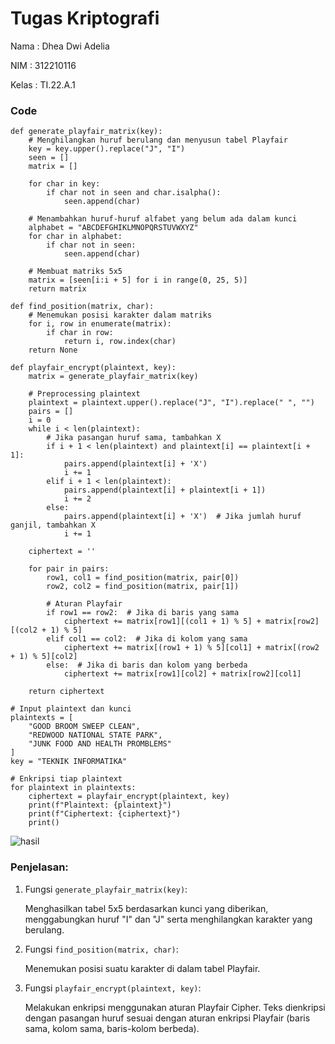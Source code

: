 # Tugas Kriptografi

Nama : Dhea Dwi Adelia

NIM : 312210116

Kelas : TI.22.A.1

### Code 

```
def generate_playfair_matrix(key):
    # Menghilangkan huruf berulang dan menyusun tabel Playfair
    key = key.upper().replace("J", "I")
    seen = []
    matrix = []

    for char in key:
        if char not in seen and char.isalpha():
            seen.append(char)

    # Menambahkan huruf-huruf alfabet yang belum ada dalam kunci
    alphabet = "ABCDEFGHIKLMNOPQRSTUVWXYZ"
    for char in alphabet:
        if char not in seen:
            seen.append(char)

    # Membuat matriks 5x5
    matrix = [seen[i:i + 5] for i in range(0, 25, 5)]
    return matrix

def find_position(matrix, char):
    # Menemukan posisi karakter dalam matriks
    for i, row in enumerate(matrix):
        if char in row:
            return i, row.index(char)
    return None

def playfair_encrypt(plaintext, key):
    matrix = generate_playfair_matrix(key)
    
    # Preprocessing plaintext
    plaintext = plaintext.upper().replace("J", "I").replace(" ", "")
    pairs = []
    i = 0
    while i < len(plaintext):
        # Jika pasangan huruf sama, tambahkan X
        if i + 1 < len(plaintext) and plaintext[i] == plaintext[i + 1]:
            pairs.append(plaintext[i] + 'X')
            i += 1
        elif i + 1 < len(plaintext):
            pairs.append(plaintext[i] + plaintext[i + 1])
            i += 2
        else:
            pairs.append(plaintext[i] + 'X')  # Jika jumlah huruf ganjil, tambahkan X
            i += 1
    
    ciphertext = ''
    
    for pair in pairs:
        row1, col1 = find_position(matrix, pair[0])
        row2, col2 = find_position(matrix, pair[1])

        # Aturan Playfair
        if row1 == row2:  # Jika di baris yang sama
            ciphertext += matrix[row1][(col1 + 1) % 5] + matrix[row2][(col2 + 1) % 5]
        elif col1 == col2:  # Jika di kolom yang sama
            ciphertext += matrix[(row1 + 1) % 5][col1] + matrix[(row2 + 1) % 5][col2]
        else:  # Jika di baris dan kolom yang berbeda
            ciphertext += matrix[row1][col2] + matrix[row2][col1]
    
    return ciphertext

# Input plaintext dan kunci
plaintexts = [
    "GOOD BROOM SWEEP CLEAN",
    "REDWOOD NATIONAL STATE PARK",
    "JUNK FOOD AND HEALTH PROMBLEMS"
]
key = "TEKNIK INFORMATIKA"

# Enkripsi tiap plaintext
for plaintext in plaintexts:
    ciphertext = playfair_encrypt(plaintext, key)
    print(f"Plaintext: {plaintext}")
    print(f"Ciphertext: {ciphertext}")
    print()
```

![hasil](https://github.com/user-attachments/assets/e4faa7a4-c5a3-491a-8756-b73abd61e5fb)


### Penjelasan:

1. Fungsi ```generate_playfair_matrix(key)```:
   
   Menghasilkan tabel 5x5 berdasarkan kunci yang diberikan, menggabungkan huruf "I" dan "J" serta menghilangkan karakter yang berulang.

2. Fungsi ```find_position(matrix, char)```:
   
   Menemukan posisi suatu karakter di dalam tabel Playfair.

3. Fungsi ```playfair_encrypt(plaintext, key)```:
   
   Melakukan enkripsi menggunakan aturan Playfair Cipher. Teks dienkripsi dengan pasangan huruf sesuai dengan aturan enkripsi Playfair (baris sama, kolom sama, baris-kolom berbeda).
